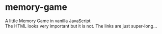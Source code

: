 # memory-game
A little Memory Game in vanilla JavaScript <br>
The HTML looks very important but it is not. The links are just super-long...
